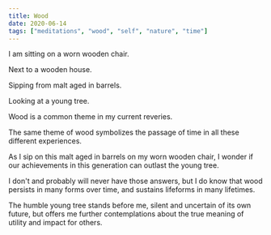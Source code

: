 ```yaml
---
title: Wood
date: 2020-06-14
tags: ["meditations", "wood", "self", "nature", "time"]
---
```


I am sitting on a worn wooden chair.

Next to a wooden house.

Sipping from malt aged in barrels.

Looking at a young tree.

Wood is a common theme in my current reveries.

The same theme of wood symbolizes the passage of time in all these different experiences.

As I sip on this malt aged in barrels on my worn wooden chair, I wonder if our achievements in this generation can outlast the young tree.

I don't and probably will never have those answers, but I do know that wood persists in many forms over time, and sustains lifeforms in many lifetimes.

The humble young tree stands before me, silent and uncertain of its own future, but offers me further contemplations about the true meaning of utility and impact for others.
